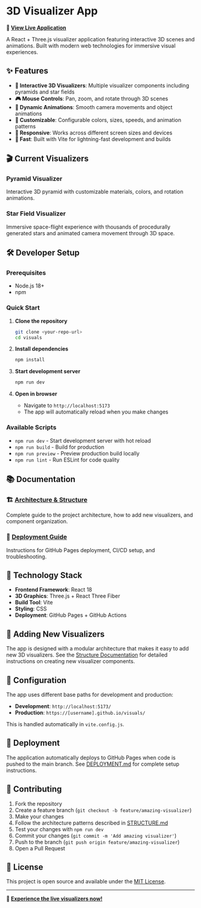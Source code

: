 # 3D Visualizer App

**🌟 [View Live Application](https://moxious.github.io/visuals/)**

A React + Three.js visualizer application featuring interactive 3D scenes and animations. Built with modern web technologies for immersive visual experiences.

## ✨ Features

- **🎯 Interactive 3D Visualizers**: Multiple visualizer components including pyramids and star fields
- **🎮 Mouse Controls**: Pan, zoom, and rotate through 3D scenes
- **🌈 Dynamic Animations**: Smooth camera movements and object animations
- **🎨 Customizable**: Configurable colors, sizes, speeds, and animation patterns
- **📱 Responsive**: Works across different screen sizes and devices
- **🚀 Fast**: Built with Vite for lightning-fast development and builds

## 🎬 Current Visualizers

### Pyramid Visualizer
Interactive 3D pyramid with customizable materials, colors, and rotation animations.

### Star Field Visualizer  
Immersive space-flight experience with thousands of procedurally generated stars and animated camera movement through 3D space.

## 🛠️ Developer Setup

### Prerequisites
- Node.js 18+ 
- npm

### Quick Start

1. **Clone the repository**
   ```bash
   git clone <your-repo-url>
   cd visuals
   ```

2. **Install dependencies**
   ```bash
   npm install
   ```

3. **Start development server**
   ```bash
   npm run dev
   ```

4. **Open in browser**
   - Navigate to `http://localhost:5173`
   - The app will automatically reload when you make changes

### Available Scripts

- `npm run dev` - Start development server with hot reload
- `npm run build` - Build for production
- `npm run preview` - Preview production build locally
- `npm run lint` - Run ESLint for code quality

## 📚 Documentation

### 🏗️ [Architecture & Structure](src/STRUCTURE.md)
Complete guide to the project architecture, how to add new visualizers, and component organization.

### 🚀 [Deployment Guide](DEPLOYMENT.md)  
Instructions for GitHub Pages deployment, CI/CD setup, and troubleshooting.

## 🎯 Technology Stack

- **Frontend Framework**: React 18
- **3D Graphics**: Three.js + React Three Fiber
- **Build Tool**: Vite
- **Styling**: CSS
- **Deployment**: GitHub Pages + GitHub Actions

## 🎨 Adding New Visualizers

The app is designed with a modular architecture that makes it easy to add new 3D visualizers. See the [Structure Documentation](src/STRUCTURE.md) for detailed instructions on creating new visualizer components.

## 🔧 Configuration

The app uses different base paths for development and production:
- **Development**: `http://localhost:5173/`
- **Production**: `https://[username].github.io/visuals/`

This is handled automatically in `vite.config.js`.

## 🚀 Deployment

The application automatically deploys to GitHub Pages when code is pushed to the main branch. See [DEPLOYMENT.md](DEPLOYMENT.md) for complete setup instructions.

## 🤝 Contributing

1. Fork the repository
2. Create a feature branch (`git checkout -b feature/amazing-visualizer`)
3. Make your changes
4. Follow the architecture patterns described in [STRUCTURE.md](src/STRUCTURE.md)
5. Test your changes with `npm run dev`
6. Commit your changes (`git commit -m 'Add amazing visualizer'`)
7. Push to the branch (`git push origin feature/amazing-visualizer`)
8. Open a Pull Request

## 📄 License

This project is open source and available under the [MIT License](LICENSE).

---

**🌟 [Experience the live visualizers now!](https://moxious.github.io/visuals/)**

